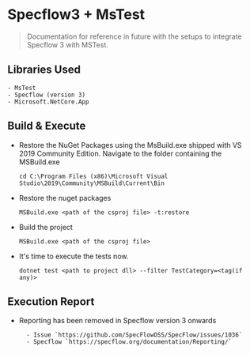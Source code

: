 # Specflow3 + MsTest

> Documentation for reference in future with the setups to integrate Specflow 3 with MSTest.

## Libraries Used

	- MsTest
	- Specflow (version 3)
	- Microsoft.NetCore.App

## Build & Execute

-  Restore the NuGet Packages using the MsBuild.exe shipped with VS 2019 Community Edition. Navigate to the folder containing the MSBuild.exe
	
	```shell
	cd C:\Program Files (x86)\Microsoft Visual Studio\2019\Community\MSBuild\Current\Bin
	```

- Restore the nuget packages

	```shell
	MSBuild.exe <path of the csproj file> -t:restore
	```
- Build the project 

	```shell
	MSBuild.exe <path of the csproj file>
	```

- It's time to execute the tests now.

	```shell
	dotnet test <path to project dll> --filter TestCategory=<tag(if any)>
	```

## Execution Report
	
- Reporting has been removed in Specflow version 3 onwards 

		- Issue `https://github.com/SpecFlowOSS/SpecFlow/issues/1036`
		- Specflow `https://specflow.org/documentation/Reporting/`

	
	
